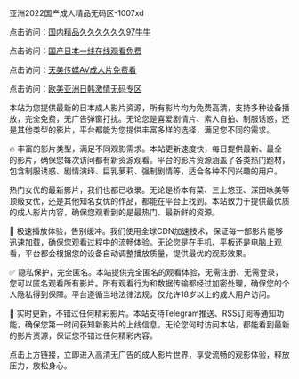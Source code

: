 亚洲2022国产成人精品无码区-1007xd

点击访问：<a href="https://heiliaozj3tjd.pages.dev/">国内精品久久久久久久97牛牛</a>

点击访问：<a href="https://heiliaowzu4ur.pages.dev/">国产日本一线在线观看免费</a>

点击访问：<a href="https://heiliaowt0d7p.pages.dev/">天美传媒AV成人片免费看</a>

点击访问：<a href="https://heiliaoxwd5i8.pages.dev/">欧美亚洲日韩激情无码专区</a>

本站为您提供最新的日本成人影片资源，所有影片均为免费高清，支持多种设备播放，完全免费，无广告弹窗打扰。无论您是喜爱剧情片、素人自拍、制服诱惑，还是其他类型的影片，平台都能为您提供丰富多样的选择，满足您不同的需求。

🔥 丰富的影片类型，满足不同观影需求。本站更新速度快，每日提供最新、最全的影片，确保您每次访问都有新资源观看。平台的影片资源涵盖了各类热门题材，包含制服诱惑、剧情演绎、巨乳萝莉、强制剧情等，适合各种不同兴趣的用户。

热门女优的最新影片，我们也都已收录。无论是桥本有菜、三上悠亚、深田咏美等顶级女优，还是其他知名女优的作品，都能在平台上找到。本站致力于提供最优质的成人影片内容，确保您观看到的是最热门、最新鲜的资源。

🚀 极速播放体验，告别缓冲。我们使用全球CDN加速技术，保证每一部影片能够迅速加载，确保您观看过程中的流畅体验。无论您是在手机、平板还是电脑上观看，平台都会根据您的设备自动调整播放质量，提供最优的观影效果。

✅ 隐私保护，完全匿名。本站提供完全匿名的观看体验，无需注册、无需登录，您可以匿名观看所有影片。所有观看行为和数据传输都经过加密处理，确保您的个人隐私得到保障。平台遵循当地法律法规，仅允许18岁以上的成人用户访问。

📅 实时更新，不错过任何精彩影片。本站支持Telegram推送、RSS订阅等通知功能，确保您第一时间获知新影片的上线信息。无论您何时访问本站，都能看到最新的影片资源，保证您不错过任何精彩内容。

点击上方链接，立即进入高清无广告的成人影片世界，享受流畅的观影体验，释放压力，放松身心。

<span style="display:none;">[Canonical link](https://github.com/xda301/riben45611 )</span>
